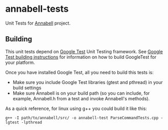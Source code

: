 # annabell-tests
Unit Tests for [Annabell](https://github.com/golosio/annabell) project.

Building
--------

This unit tests depend on [Google Test](https://github.com/google/googletest/) Unit Testing framework.
See [Google Test building instructions](https://github.com/google/googletest/blob/master/googletest/README.md) for information on how to build GoogleTest for your platform.

Once you have installed Google Test, all you need to build this tests is:
* Make sure you include Google Test libraries (gtest and pthread) in your build settings 
* Make sure Annabell is on your build path (so you can include, for example, Annabell.h from a test and invoke Annabell's methods).

As a quick reference, for linux using g++ you could build it like this:

    g++ -I path/to/annabell/src/ -o annabell-test ParseCommandTests.cpp -lgtest -lpthread


